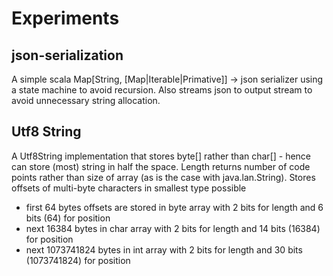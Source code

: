 # Experiments

## json-serialization

A simple scala Map[String, [Map|Iterable|Primative]] -> json serializer using a state machine to avoid recursion. Also streams json to output stream to avoid unnecessary string allocation.

## Utf8 String

A Utf8String implementation that stores byte[] rather than char[] - hence can store (most) string in half the space. Length returns number of code points rather than size of array (as is the case with java.lan.String).
Stores offsets of multi-byte characters in smallest type possible

- first 64 bytes offsets are stored in byte array with 2 bits for length and 6 bits (64) for position
- next 16384 bytes in char array with 2 bits for length and 14 bits (16384) for position
- next 1073741824 bytes in int array with 2 bits for length and 30 bits (1073741824) for position 
 

